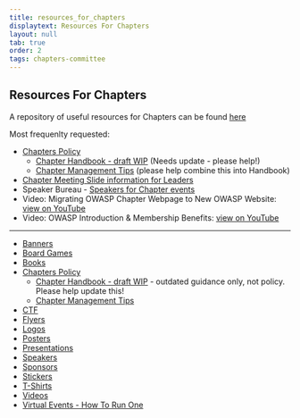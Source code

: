 ```yaml
---
title: resources_for_chapters
displaytext: Resources For Chapters
layout: null
tab: true
order: 2
tags: chapters-committee
---
```


## Resources For Chapters

  A repository of useful resources for Chapters can be found [here](https://github.com/OWASP/www-committee-chapter/tree/master/resources)
  
  Most frequenlty requested:
  
* [Chapters Policy](https://owasp.org/www-policy/operational/chapters)
  * [Chapter Handbook - draft WIP](/www-committee-chapter/resources/handbook/chapter-handbook-2017) (Needs update - please help!)
  * [Chapter Management Tips](https://github.com/OWASP/www-committee-chapter/blob/master/resources/chapter_admin) (please help combine this into Handbook)
* [Chapter Meeting Slide information for Leaders](https://github.com/OWASP/www-committee-chapter/tree/master/resources/presentations)
* Speaker Bureau - [Speakers for Chapter events](https://github.com/OWASP/www-committee-chapter/blob/master/resources/speakers/speakers-bureau.csv)
* Video: Migrating OWASP Chapter Webpage to New OWASP Website: [view on YouTube](https://youtu.be/tEm-YCeQno0)
* Video: OWASP Introduction & Membership Benefits: [view on YouTube](https://youtu.be/T2tlcZsYtko)

---

* [Banners](https://github.com/OWASP/www-committee-chapter/blob/master/resources/banners)
* [Board Games](https://github.com/OWASP/www-committee-chapter/blob/master/resources/board-games)
* [Books](https://github.com/OWASP/www-committee-chapter/blob/master/resources/books)
* [Chapters Policy](https://owasp.org/www-policy/operational/chapters)
  * [Chapter Handbook - draft WIP](/www-committee-chapter/resources/handbook/chapter-handbook-2017) - outdated guidance only, not policy. Please help update this!
  * [Chapter Management Tips](https://github.com/OWASP/www-committee-chapter/blob/master/resources/chapter_admin)
* [CTF](https://github.com/OWASP/www-committee-chapter/blob/master/resources/ctf)
* [Flyers](https://github.com/OWASP/www-committee-chapter/blob/master/resources/flyers)
* [Logos](https://github.com/OWASP/www-committee-chapter/blob/master/resources/logos)
* [Posters](https://github.com/OWASP/www-committee-chapter/blob/master/resources/posters)
* [Presentations](https://github.com/OWASP/www-committee-chapter/blob/master/resources/presentations)
* [Speakers](https://github.com/OWASP/www-committee-chapter/blob/master/resources/speakers/speakers-bureau.csv)
* [Sponsors](https://github.com/OWASP/www-committee-chapter/blob/master/resources/sponsors)
* [Stickers](https://github.com/OWASP/www-committee-chapter/blob/master/resources/stickers)
* [T-Shirts](https://github.com/OWASP/www-committee-chapter/blob/master/resources/t-shirts)
* [Videos](https://github.com/OWASP/www-committee-chapter/blob/master/resources/videos)
* [Virtual Events - How To Run One](https://github.com/OWASP/www-committee-chapter/blob/master/resources/virtual-events)
